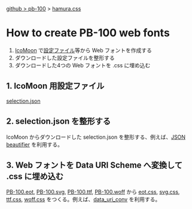 [github &gt; pb-100](//github.com/PB-100/) &gt; [hamura.css](../README.md)

# How to create PB-100 web fonts

1. [IcoMoon](https://icomoon.io/) で[設定ファイル](../.artwork/icomoon/selection.json)等から Web フォントを作成する
2. ダウンロードした設定ファイルを整形する
3. ダウンロードした4つの Web フォントを .css に埋め込む

## 1. IcoMoon 用設定ファイル

[selection.json](../.artwork/icomoon/selection.json)

## 2. selection.json を整形する

IcoMoon からダウンロードした selection.json を整形する、例えば、[JSON beautifier](https://tools.m-bsys.com/development_tooles/json-beautifier.php) を利用する。

## 3. Web フォントを Data URI Scheme へ変換して .css に埋め込む

[PB-100.eot](./pbFont/PB-100.eot), [PB-100.svg](./pbFont/PB-100.svg), [PB-100.ttf](./pbFont/PB-100.ttf), [PB-100.woff](./pbFont/PB-100.woff) から [eot.css](./pbFont/eot.css), [svg.css](./pbFont/svg.css), [ttf.css](./pbFont/ttf.css), [woff.css](./pbFont/woff.css) をつくる。例えば、[data_uri_conv](https://hamayapp.appspot.com/static/data_uri_conv.html) を利用する。